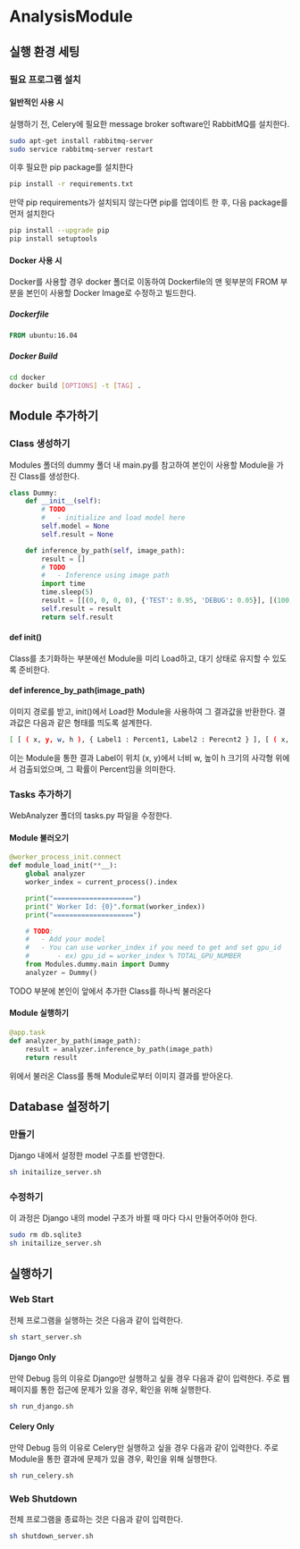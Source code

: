 # AnalysisModule

## 실행 환경 세팅

### 필요 프로그램 설치

#### 일반적인 사용 시

실행하기 전, Celery에 필요한 message broker software인 RabbitMQ를 설치한다.

```bash
sudo apt-get install rabbitmq-server
sudo service rabbitmq-server restart
```

이후 필요한 pip package를 설치한다
```bash
pip install -r requirements.txt
```

만약 pip requirements가 설치되지 않는다면 pip를 업데이트 한 후, 다음 package를 먼저 설치한다
```bash
pip install --upgrade pip
pip install setuptools
```

#### Docker 사용 시

Docker를 사용할 경우 docker 폴더로 이동하여 Dockerfile의 맨 윗부분의 FROM 부분을 본인이 사용할 Docker Image로 수정하고 빌드한다.

##### Dockerfile
```Dockerfile
FROM ubuntu:16.04
```

##### Docker Build
```bash
cd docker
docker build [OPTIONS] -t [TAG] .
```


## Module 추가하기

### Class 생성하기

Modules 폴더의 dummy 폴더 내 main.py를 참고하여 본인이 사용할 Module을 가진 Class를 생성한다.

```python
class Dummy:
    def __init__(self):
        # TODO
        #   - initialize and load model here
        self.model = None
        self.result = None

    def inference_by_path(self, image_path):
        result = []
        # TODO
        #   - Inference using image path
        import time
        time.sleep(5)
        result = [[(0, 0, 0, 0), {'TEST': 0.95, 'DEBUG': 0.05}], [(100, 100, 100, 100), {'TEST': 0.95, 'DEBUG': 0.05}]]
        self.result = result
        return self.result
```
#### def init()
Class를 초기화하는 부분에선 Module을 미리 Load하고, 대기 상태로 유지할 수 있도록 준비한다.

#### def inference_by_path(image_path)
이미지 경로를 받고, init()에서 Load한 Module을 사용하여 그 결과값을 반환한다.
결과값은 다음과 같은 형태를 띄도록 설계한다.

```bash
[ [ ( x, y, w, h ), { Label1 : Percent1, Label2 : Perecnt2 } ], [ ( x, y, w, h ), { Label : Percent } ] ]
```
이는 Module을 통한 결과 Label이 위치 (x, y)에서 너비 w, 높이 h 크기의 사각형 위에서 검출되었으며, 그 확률이 Percent임을 의미한다.

### Tasks 추가하기

WebAnalyzer 폴더의 tasks.py 파일을 수정한다.

#### Module 불러오기
```python
@worker_process_init.connect
def module_load_init(**__):
    global analyzer
    worker_index = current_process().index

    print("====================")
    print(" Worker Id: {0}".format(worker_index))
    print("====================")

    # TODO:
    #   - Add your model
    #   - You can use worker_index if you need to get and set gpu_id
    #       - ex) gpu_id = worker_index % TOTAL_GPU_NUMBER
    from Modules.dummy.main import Dummy
    analyzer = Dummy()
```
TODO 부분에 본인이 앞에서 추가한 Class를 하나씩 불러온다

#### Module 실행하기
```python
@app.task
def analyzer_by_path(image_path):
    result = analyzer.inference_by_path(image_path)
    return result
 ```
 위에서 불러온 Class를 통해 Module로부터 이미지 결과를 받아온다.



## Database 설정하기

### 만들기

Django 내에서 설정한 model 구조를 반영한다.

```bash
sh initailize_server.sh
```

### 수정하기

이 과정은 Django 내의 model 구조가 바뀔 때 마다 다시 만들어주어야 한다.
```bash
sudo rm db.sqlite3
sh initailize_server.sh
```



## 실행하기

### Web Start
전체 프로그램을 실행하는 것은 다음과 같이 입력한다.
```bash
sh start_server.sh
```

#### Django Only
만약 Debug 등의 이유로 Django만 실행하고 싶을 경우 다음과 같이 입력한다. 주로 웹 페이지를 통한 접근에 문제가 있을 경우, 확인을 위해 실행한다.
```bash
sh run_django.sh
```

#### Celery Only
만약 Debug 등의 이유로 Celery만 실행하고 싶을 경우 다음과 같이 입력한다. 주로 Module을 통한 결과에 문제가 있을 경우, 확인을 위해 실행한다.
```bash
sh run_celery.sh
```

### Web Shutdown
전체 프로그램을 종료하는 것은 다음과 같이 입력한다.
```bash
sh shutdown_server.sh
```
